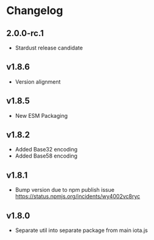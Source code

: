 # Changelog

## 2.0.0-rc.1

* Stardust release candidate

## v1.8.6

* Version alignment

## v1.8.5

* New ESM Packaging

## v1.8.2

* Added Base32 encoding
* Added Base58 encoding

## v1.8.1

* Bump version due to npm publish issue <https://status.npmjs.org/incidents/wy4002vc8ryc>

## v1.8.0

* Separate util into separate package from main iota.js
